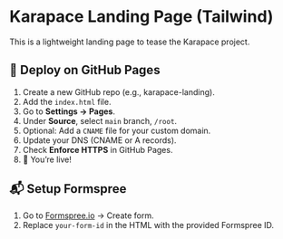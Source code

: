 # Karapace Landing Page (Tailwind)

This is a lightweight landing page to tease the Karapace project.

## 🚀 Deploy on GitHub Pages

1. Create a new GitHub repo (e.g., karapace-landing).
2. Add the `index.html` file.
3. Go to **Settings → Pages**.
4. Under **Source**, select `main` branch, `/root`.
5. Optional: Add a `CNAME` file for your custom domain.
6. Update your DNS (CNAME or A records).
7. Check **Enforce HTTPS** in GitHub Pages.
8. 🎉 You’re live!

## 📬 Setup Formspree

1. Go to [Formspree.io](https://formspree.io) → Create form.
2. Replace `your-form-id` in the HTML with the provided Formspree ID.